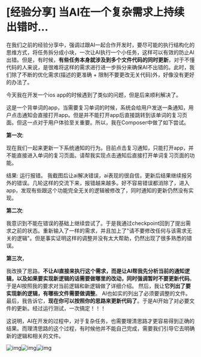 # [经验分享] 当AI在一个复杂需求上持续出错时...

在我们之前的经验分享中，强调过跟AI一起合作开发时，要尽可能的执行结构化的思维方式，将任务拆分成小块，一次让AI执行一个小任务，这样可以有效的防止AI出错。但是，有时候，**有些任务本身就涉及到多个文件代码的同时更新**，对于不懂代码的人来说，是很难将这样的需求进行进一步拆分来确保AI不出错的。此时，我们除了不断的优化需求(描述的更准确 + 限制不要更改无关代码)外，好像没有更好的办法了。



今天我在开发一个ios app的时候遇到了类似的问题，但是后来顺利解决了。

这是一个背单词的app，当需要复习单词的时候，系统会给用户发送一条通知，用户点击通知会直接打开app。但是并不能打开app后直接跳转到该单词的复习页面。但这一点对于用户体验至关重要。所以，我在Composer中做了如下尝试。

**第一次**: 

现在我们一起来更新一下系统通知的行为。目前点击复习通知，只能打开app，并不能直接进入单词的复习页面。请帮我实现点击通知后直接打开单词复习页面的功能。

结果: 运行报错。 我截图后让ai解决错误，ai表现的很自信，更新后结果继续报另外的错误。几轮这样的交流下来，报错越来越多。好不容易错误都消除了，进入app，发现有些跟这个功能完全无关的逻辑被修改了，同时通知的更新仍然没有实现。

**第二次**: 

我意识到不能在错误的基础上继续尝试了。于是我通过checkpoint回到了提出需求之前的状态。重新输入了一样的需求，并且加上了"请不要修改任何与该需求无关的逻辑"。但是事实证明这样的调整并没有太大帮助，仍然出现了很多熟悉的错误。

**第三次**，

我改换了思路。**不让AI直接来执行这个需求，而是让AI帮我先分析当前的通知逻辑，以及如果要实现新逻辑的话需要做哪里的改动，同时强调暂时不要更新代码**。于是AI按照我的要求对当前逻辑和新逻辑做了详细介绍。 然后，我让**它列出了要实现新的逻辑，有哪些文件需要做调整**。 AI也如实的列出了必须要调整的文件。 最后，我告诉它，**现在你可以按照你的思路来更新代码了**。于是AI开始了对必要文件的更新。经过运行测试，一次搞定！！！



这说明，AI在开发的过程中，对于复杂任务，也需要理清思路才更容易得到正确的结果。而理清思路的这个过程，有时候他并不能自己完成，需要我们引导它去明确新的逻辑和相关的文件。 

![img](https://article-images.zsxq.com/FuPbLM_MvDpRh692EZi035h3tMPp)![img](https://article-images.zsxq.com/FnmBf8aYYPhjr9fmoHBFiFHLndAE)![img](https://article-images.zsxq.com/FoTera434LZNuPdickxOZCuOpIRX)